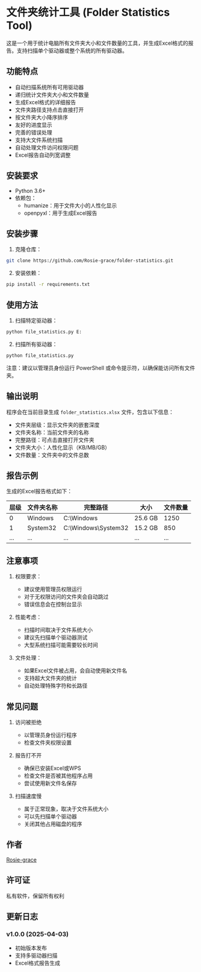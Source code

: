 # 文件夹统计工具 (Folder Statistics Tool)

这是一个用于统计电脑所有文件夹大小和文件数量的工具，并生成Excel格式的报告。支持扫描单个驱动器或整个系统的所有驱动器。

## 功能特点

- 自动扫描系统所有可用驱动器
- 递归统计文件夹大小和文件数量
- 生成Excel格式的详细报告
- 文件夹路径支持点击直接打开
- 按文件夹大小降序排序
- 友好的进度显示
- 完善的错误处理
- 支持大文件系统扫描
- 自动处理文件访问权限问题
- Excel报告自动列宽调整

## 安装要求

- Python 3.6+
- 依赖包：
  - humanize：用于文件大小的人性化显示
  - openpyxl：用于生成Excel报告

## 安装步骤

1. 克隆仓库：
```bash
git clone https://github.com/Rosie-grace/folder-statistics.git
```

2. 安装依赖：
```bash
pip install -r requirements.txt
```

## 使用方法

1. 扫描特定驱动器：
```bash
python file_statistics.py E:
```

2. 扫描所有驱动器：
```bash
python file_statistics.py
```

注意：建议以管理员身份运行 PowerShell 或命令提示符，以确保能访问所有文件夹。

## 输出说明

程序会在当前目录生成 `folder_statistics.xlsx` 文件，包含以下信息：
- 文件夹层级：显示文件夹的嵌套深度
- 文件夹名称：当前文件夹的名称
- 完整路径：可点击直接打开文件夹
- 文件夹大小：人性化显示（KB/MB/GB）
- 文件数量：文件夹中的文件总数

## 报告示例

生成的Excel报告格式如下：

| 层级 | 文件夹名称 | 完整路径 | 大小 | 文件数量 |
|------|------------|----------|------|-----------|
| 0    | Windows    | C:\Windows | 25.6 GB | 1250 |
| 1    | System32   | C:\Windows\System32 | 15.2 GB | 850 |
| ...  | ...        | ...      | ...  | ... |

## 注意事项

1. 权限要求：
   - 建议使用管理员权限运行
   - 对于无权限访问的文件夹会自动跳过
   - 错误信息会在控制台显示

2. 性能考虑：
   - 扫描时间取决于文件系统大小
   - 建议先扫描单个驱动器测试
   - 大型系统扫描可能需要较长时间

3. 文件处理：
   - 如果Excel文件被占用，会自动使用新文件名
   - 支持超大文件夹的统计
   - 自动处理特殊字符和长路径

## 常见问题

1. 访问被拒绝
   - 以管理员身份运行程序
   - 检查文件夹权限设置

2. 报告打不开
   - 确保已安装Excel或WPS
   - 检查文件是否被其他程序占用
   - 尝试使用新文件名保存

3. 扫描速度慢
   - 属于正常现象，取决于文件系统大小
   - 可以先扫描单个驱动器
   - 关闭其他占用磁盘的程序

## 作者

[Rosie-grace](https://github.com/Rosie-grace)

## 许可证

私有软件，保留所有权利

## 更新日志

### v1.0.0 (2025-04-03)
- 初始版本发布
- 支持多驱动器扫描
- Excel格式报告生成 